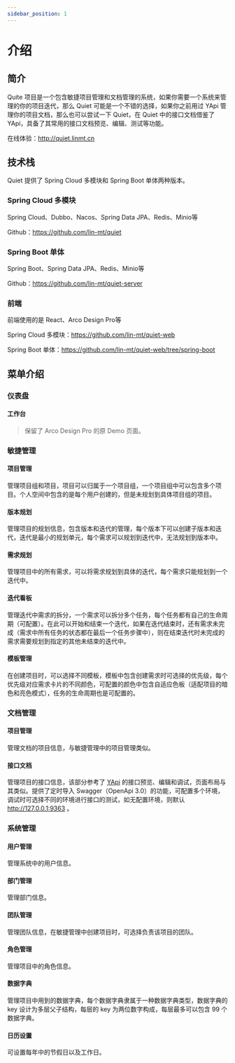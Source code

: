 ```yaml
---
sidebar_position: 1
---
```


# 介绍

## 简介

Quite 项目是一个包含敏捷项目管理和文档管理的系统，如果你需要一个系统来管理的你的项目迭代，那么 Quiet 可能是一个不错的选择，如果你之前用过 YApi 管理你的项目文档，那么也可以尝试一下 Quiet，在 Quiet 中的接口文档借鉴了 YApi，具备了其常用的接口文档预览、编辑、测试等功能。

在线体验：http://quiet.linmt.cn

## 技术栈

Quiet 提供了 Spring Cloud 多模块和 Spring Boot 单体两种版本。

### Spring Cloud 多模块

Spring Cloud、Dubbo、Nacos、Spring Data JPA、Redis、Minio等

Github：https://github.com/lin-mt/quiet

### Spring Boot 单体

Spring Boot、Spring Data JPA、Redis、Minio等

Github：https://github.com/lin-mt/quiet-server

### 前端

前端使用的是 React、Arco Design Pro等

Spring Cloud 多模块：https://github.com/lin-mt/quiet-web

Spring Boot 单体：https://github.com/lin-mt/quiet-web/tree/spring-boot

## 菜单介绍

### 仪表盘

#### 工作台

> 保留了 Arco Design Pro 的原 Demo 页面。

### 敏捷管理

#### 项目管理

管理项目组和项目，项目可以归属于一个项目组，一个项目组中可以包含多个项目。个人空间中包含的是每个用户创建的，但是未规划到具体项目组的项目。

#### 版本规划

管理项目的规划信息，包含版本和迭代的管理，每个版本下可以创建子版本和迭代，迭代是最小的规划单元，每个需求可以规划到迭代中，无法规划到版本中。

#### 需求规划

管理项目中的所有需求，可以将需求规划到具体的迭代，每个需求只能规划到一个迭代中。

#### 迭代看板

管理迭代中需求的拆分，一个需求可以拆分多个任务，每个任务都有自己的生命周期（可配置）。在此可以开始和结束一个迭代，如果在迭代结束时，还有需求未完成（需求中所有任务的状态都在最后一个任务步骤中），则在结束迭代时未完成的需求需要规划到指定的其他未结束的迭代中。

#### 模板管理

在创建项目时，可以选择不同模板，模板中包含创建需求时可选择的优先级，每个优先级对应需求卡片的不同颜色，可配置的颜色中包含自适应色板（适配项目的暗色和亮色模式），任务的生命周期也是可配置的。

### 文档管理

#### 项目管理

管理文档的项目信息，与敏捷管理中的项目管理类似。

#### 接口文档

管理项目的接口信息，该部分参考了 [YApi](https://github.com/YMFE/yapi) 的接口预览、编辑和调试，页面布局与其类似。提供了定时导入 Swagger（OpenApi 3.0）的功能，可配置多个环境，调试时可选择不同的环境进行接口的测试，如无配置环境，则默认 http://127.0.0.1:9363 。

### 系统管理

#### 用户管理

管理系统中的用户信息。

#### 部门管理

管理部门信息。

#### 团队管理

管理团队信息，在敏捷管理中创建项目时，可选择负责该项目的团队。

#### 角色管理

管理项目中的角色信息。

#### 数据字典

管理项目中用到的数据字典，每个数据字典隶属于一种数据字典类型，数据字典的 key 设计为多层父子结构，每层的 key 为两位数字构成，每层最多可以包含 99 个数据字典。

#### 日历设置

可设置每年中的节假日以及工作日。
